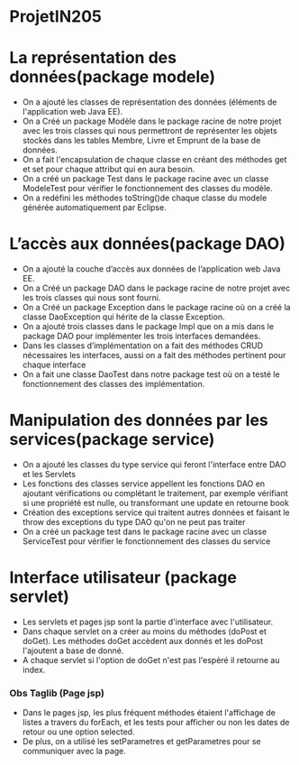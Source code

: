 # ProjetIN205

#  La représentation des données(package modele)
- On a ajouté les classes de représentation des données (éléments de l'application web Java EE). 
- On a Créé un package Modèle dans le package racine de notre projet avec les trois classes qui nous permettront de représenter les objets stockés dans les tables Membre, Livre et Emprunt de la base de données.
- On a fait l'encapsulation de chaque classe en créant des méthodes get et set pour chaque attribut qui en aura besoin.
- On a créé un package Test dans le package racine avec un classe ModeleTest pour vérifier le fonctionnement des classes du modèle.
- On a redéfini les méthodes toString()de chaque classe du modele générée automatiquement par Eclipse.

# L’accès aux données(package DAO)
- On a ajouté la couche d’accès aux données de l’application web Java EE.
- On a Créé un package DAO dans le package racine de notre projet avec les trois classes qui nous sont fourni. 
- On a Créé un package Exception dans le package racine où on a créé la classe DaoException qui hérite de la classe Exception.
- On a ajouté trois classes dans le package Impl que on a mis dans le package DAO pour implémenter les trois interfaces demandées. 
- Dans les classes d’implémentation on a fait des méthodes CRUD nécessaires les interfaces, aussi on a fait des méthodes pertinent pour chaque interface 
- On a fait une classe DaoTest dans notre package test où on a testé le fonctionnement des classes des implémentation.

# Manipulation des données par les services(package service)
- On a ajouté les classes du type service qui feront l'interface entre DAO et les Servlets
- Les fonctions des classes service appellent les fonctions DAO en ajoutant vérifications ou complétant le traitement, par exemple vérifiant si une propriété est nulle, ou transformant une update en retourne book
- Création des exceptions service qui traitent autres données et faisant le throw des exceptions du type DAO qu'on ne peut pas  traiter
- On a créé un package test dans le package racine avec un classe ServiceTest pour vérifier le fonctionnement des classes du service

# Interface utilisateur (package servlet)

- Les servlets et pages jsp sont la partie d'interface avec l'utilisateur.
- Dans chaque servlet on a créer au moins du méthodes (doPost et doGet). Les méthodes doGet accèdent aux donnés et les doPost l'ajoutent a base de donné.
- A chaque servlet si l'option de doGet n'est pas l'espèré il retourne au index.

### Obs Taglib (Page jsp)
- Dans le pages jsp, les plus fréquent méthodes étaient l'affichage de listes a travers du forEach, et les tests pour afficher ou non les dates de retour ou une option selected.
- De plus, on a utilisé les setParametres et getParametres pour se communiquer avec la page.

